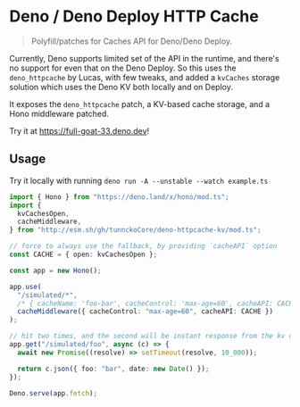# Deno / Deno Deploy HTTP Cache

> Polyfill/patches for Caches API for Deno/Deno Deploy.

Currently, Deno supports limited set of the API in the runtime, and there's no support for even that on the Deno Deploy.
So this uses the `deno_httpcache` by Lucas, with few tweaks, and added a `kvCaches` storage solution which uses the Deno KV both locally and on Deploy.

It exposes the `deno_httpcache` patch, a KV-based cache storage, and a Hono middleware patched.

Try it at https://full-goat-33.deno.dev!

## Usage

Try it locally with running `deno run -A --unstable --watch example.ts `

```ts
import { Hono } from "https://deno.land/x/hono/mod.ts";
import {
  kvCachesOpen,
  cacheMiddleware,
} from "http://esm.sh/gh/tunnckoCore/deno-httpcache-kv/mod.ts";

// force to always use the fallback, by providing `cacheAPI` option
const CACHE = { open: kvCachesOpen };

const app = new Hono();

app.use(
  "/simulated/*",
  /* { cacheName: 'foo-bar', cacheControl: 'max-age=60', cacheAPI: CACHE } */
  cacheMiddleware({ cacheControl: "max-age=60", cacheAPI: CACHE })
);

// hit two times, and the second will be instant response from the kv cache
app.get("/simulated/foo", async (c) => {
  await new Promise((resolve) => setTimeout(resolve, 10_000));

  return c.json({ foo: "bar", date: new Date() });
});

Deno.serve(app.fetch);
```
